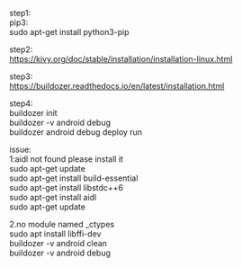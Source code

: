 step1:  
pip3:  
sudo apt-get install python3-pip  

step2:   
https://kivy.org/doc/stable/installation/installation-linux.html  


step3:  
https://buildozer.readthedocs.io/en/latest/installation.html  


step4:  
buildozer init  
buildozer -v android debug  
buildozer android debug deploy run  



issue:  
1:aidl not found please install it  
sudo apt-get update  
sudo apt-get install build-essential  
sudo apt-get install libstdc++6  
sudo apt-get install aidl   
sudo apt-get update  


2.no module named _ctypes  
sudo apt install libffi-dev  
buildozer -v android clean  
buildozer -v android debug  





